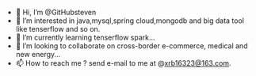 - 👋 Hi, I’m @GitHubsteven
- 👀 I’m interested in java,mysql,spring cloud,mongodb and big data tool like tenserflow and so on.
- 🌱 I’m currently learning tenserflow spark...
- 💞️ I’m looking to collaborate on cross-border e-commerce, medical and new energy...
- 📫 How to reach me ? send e-mail to me at @xrb16323@163.com.

<!---
GitHubsteven/GitHubsteven is a ✨ special ✨ repository because its `README.md` (this file) appears on your GitHub profile.
You can click the Preview link to take a look at your changes.
--->
